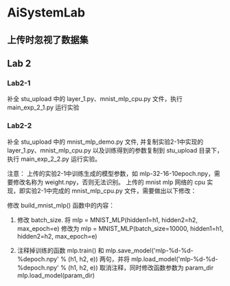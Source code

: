 # AiSystemLab
## 上传时忽视了数据集

## Lab 2

### Lab2-1 

补全 stu_upload 中的 layer_1.py、mnist_mlp_cpu.py 文件，执行 main_exp_2_1.py 运行实验

### Lab2-2
补全 stu_upload 中的 mnist_mlp_demo.py 文件, 并复制实验2-1中实现的layer_1.py、mnist_mlp_cpu.py 以及训练得到的参数复制到 stu_upload 目录下，执行 main_exp_2_2.py 运行实验。

注意：
    上传的实验2-1中训练生成的模型参数，如 mlp-32-16-10epoch.npy，需要修改名称为 weight.npy，否则无法识别。
    上传的 mnist mlp 网络的 cpu 实现，即实验2-1中完成的 mnist_mlp_cpu.py 文件，需要做出以下修改：

修改 build_mnist_mlp() 函数中的内容：

1.  修改 batch_size.
    将 mlp = MNIST_MLP(hidden1=h1, hidden2=h2, max_epoch=e) 
    修改为 mlp = MNIST_MLP(batch_size=10000, hidden1=h1, hidden2=h2, max_epoch=e)


2.  注释掉训练的函数
    mlp.train()
    和
    mlp.save_model('mlp-%d-%d-%depoch.npy' % (h1, h2, e))
    两句，并将
    mlp.load_model('mlp-%d-%d-%depoch.npy' % (h1, h2, e))
    取消注释，同时修改函数参数为 param_dir
    mlp.load_model(param_dir)
